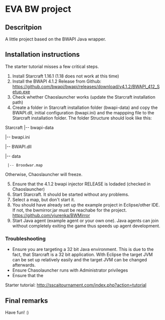 # EVA BW project

## Descritpion
A little project based on the BWAPI Java wrapper.

## Installation instructions
The starter tutorial misses a few critical steps.

1. Install Starcraft 1.16.1 (1.18 does not work at this time)
2. Install the BWAPI 4.1.2 Release from Github: https://github.com/bwapi/bwapi/releases/download/v4.1.2/BWAPI_412_Setup.exe
3. Check whether Chaoslauncher works (update the Starcraft installation path)
4. Create a folder in Starcraft installation folder (bwapi-data) and copy the BWAPI.dll, initial configuration (bwapi.ini) and the mappping file to the Starcraft installation folder. The folder Structure should look like this:

Starcraft
|-- bwapi-data

  |-- bwapi.ini
  
  |-- BWAPI.dll
  
  |-- data
  
     |-- Broodwar.map
    
Otherwise, Chaoslauncher will freeze.

5. Ensure that the 4.1.2 bwapi injector RELEASE is lodaded (checked in Chaoslauncher)
6. Start Starcraft. It should be started without any problems.
7. Select a map, but don't start it.
8. You should have already set up the example project in Eclipse/other IDE. If not, the bwmirror.jar must be reachabe for the project. https://github.com/vjurenka/BWMirror
9. Start Java agent (example agent or your own one). Java agents can join without completely exiting the game thus speeds up agent development.

### Troubleshooting
- Ensure you are targeting a 32 bit Java environment. This is due to the fact, that Starcraft is a 32 bit application. With Eclipse the target JVM can be set up relatively easily and the target JVM can be changed afterwards.
- Ensure Chasolauncher runs with Administrator privileges
- Ensure that the

Starter tutorial:
http://sscaitournament.com/index.php?action=tutorial

## Final remarks
Have fun! :)
